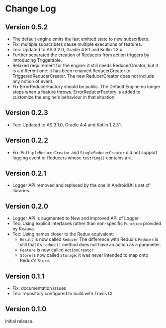Change Log
==========

Version 0.5.2
-------------

 - The default engine emits the last emitted state to new subscribers.
 - Fix: multiple subscribers cause multiple executions of features.
 - Tec: Updated to AS 3.2.0, Gradle 4.8.1 and Kotlin 1.3.x.
 - Further separated the creation of Reducers from action triggers by introducing Triggerable.
 - Relaxed requirement for the engine: it still needs ReducerCreator, but it is a different
 one: it has been renamed ReducerCreator to TriggeredReducerCreator. The new ReducerCreator
 does not include any notion of event.
 - Fix ErrorReducerFactory should be public.
 The Default Engine no longer stops when a feature throws. ErrorReducerFactory is added to
 customize the engine's behaviour in that situation.

Version 0.2.3
-------------

 - Tec: Updated to AS 3.1.0, Gradle 4.4 and Kotlin 1.2.31.

Version 0.2.2
-------------

 - Fix: `MultipleReducerCreator` and `SingleReducerCreator` did not support logging event or Reducers whose `toString()` contains a `%`.

Version 0.2.1
-------------

 - Logger API removed and replaced by the one in AndroidUtils set of libraries.

Version 0.2.0
-------------

 - Logger API is augmented to New and improved API of Logger
 - Tec: Using explicit interfaces rather than non-specific `Function` provided by RxJava.
 - Tec: Using names closer to the Redux equivalent:
   - `Result` is now called `Reducer` The difference with Redux's `Reducer` is still that its `reduce()` method does not have an action 
   as a parameter.
   - `Feature` is now called `ActionCreator`
   - `Store` is now called `Storage`: it was never intended to map onto Redux's `Store`.
   
Version 0.1.1
-------------

 - Fix: documentation issues
 - Tec: repository configured to build with Travis CI

Version 0.1.0
-------------

Initial release.

